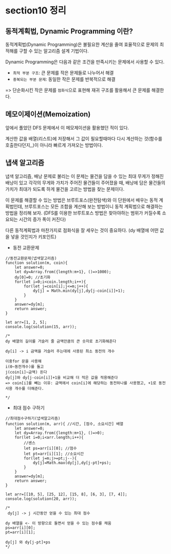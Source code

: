 # section10 정리

## 동적계획법, Dynamic Programming 이란?

동적계획법(Dynamic Programming)은 불필요한 계산을 줄여 효율적으로 문제의 최적해를 구할 수 있는 알고리즘 설계 기법이다.

Dynamic Programming은 다음과 같은 조건을 만족시키는 문제에서 사용할 수 있다.
- `최적 부분 구조`: 큰 문제를 작은 문제들로 나누어서 해결
- `중복되는 부분 문제`: 동일한 작은 문제를 반복적으로 해결

=> 단순화시킨 작은 문제를 `점화식`으로 표현해 재귀 구조를 활용해서 큰 문제를 해결한다.

## 메모이제이션(Memoization)

앞에서 풀었던 DFS 문제에서 이 메모제이션을 활용했던 적이 있다.

계산한 값을 배열(리스트)에 저장해서 그 값이 필요할때마다 다시 계산하는 것(함수를 호출한다던지,,)이 아니라 빠르게 가져오는 방법이다.

## 냅색 알고리즘

냅색 알고리즘, 배낭 문제로 불리는 이 문제는 물건을 담을 수 있는 최대 무게가 정해진 배낭이 있고 각각의 무게와 가치가 주어진 물건들이 주어졌을 때, 배낭에 담은 물건들의 가치가 최대가 되도록 하게 물건을 고르는 방법을 찾는 문제이다.

이 문제를 해결할 수 있는 방법은 브루트포스(완전탐색)와 이 단원에서 배우는 동적 계획법인데, 브루트포스는 모든 조합을 계산해 보는 방법이니 동적 계획법으로 해결하는 방법을 정리해 보자.
(DFS를 이용한 브루트포스 방법은 찾아야하는 범위가 커질수록 소요되는 시간의 증가 폭이 커진다)

다른 동적계획법과 마찬가지로 점화식을 잘 세우는 것이 중요하다. (dy 배열에 어떤 값을 넣을 것인지가 키포인트)

- 동전 교환문제

```JS
//동전교환문제(냅색알고리즘)
function solution(m, coin){  
    let answer=0;
    let dy=Array.from({length:m+1}, ()=>1000);
    dy[0]=0; //초기화
    for(let i=0;i<coin.length;i++){
        for(let j=coin[i];j<=m;j++){
            dy[j] = Math.min(dy[j],dy[j-coin[i]]+1);
        }
    }
    answer=dy[m];
    return answer;
}

let arr=[1, 2, 5];
console.log(solution(15, arr));

/*
dy 배열의 길이를 거슬러 줄 금액만큼의 큰 숫자로 초기화해준다

dy[i] -> i 금액을 거슬러 주는데에 사용된 최소 동전의 개수
 
이중for 문을 사용해 
i(0~동전개수)를 돌고
j(coin[i]~금액) 돈다
dy[j]와 dy[j-coin[i]]+1을 비교해 더 적은 값을 적용해준다 
=> coin[i]를 빼는 이유: 금액에서 coin[i]에 해당하는 동전하나를 사용했고, +1로 동전 사용 개수를 더해준다.

*/
```

- 최대 점수 구하기

```JS
//최대점수구하기(냅색알고리즘)
function solution(m, arr){ //시간, [점수, 소요시간] 배열
    let answer=0;
    let dy=Array.from({length:m+1}, ()=>0);
    for(let i=0;i<arr.length;i++){
        //센스
        let ps=arr[i][0]; //점수
        let pt=arr[i][1]; //소요시간
        for(let j=m;j>=pt;j--){
            dy[j]=Math.max(dy[j],dy[j-pt]+ps);
        }
    }
    answer=dy[m];
    return answer;
}

let arr=[[10, 5], [25, 12], [15, 8], [6, 3], [7, 4]];
console.log(solution(20, arr));

/*
 dy[j] -> j 시간동안 얻을 수 있는 최대 점수

dy 배열을 <- 이 방향으로 돌면서 얻을 수 있는 점수를 채움
ps=arr[i][0];
pt=arr[i][1];

dy[j] 와 dy[j-pt]+ps 
*/
```


